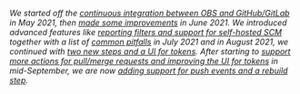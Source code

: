 _We started off the [continuous integration between OBS and GitHub/GitLab](/2021/05/31/scm-integration/) in May 2021,
then [made some improvements](/2021/06/14/scm-integration-improvements/) in June 2021.
We introduced advanced features like [reporting filters and support for self-hosted SCM](/2021/07/12/scm-integration-more-improvements)
together with a list of [common pitfalls](/2021/07/12/scm-integration-pitfalls) in July 2021
and in August 2021, we continued with [two new steps and a UI for tokens](/2021/08/02/link-package-configure-repositories-and-ui).
After starting to [support more actions for pull/merge requests and improving the UI for tokens](/2021/09/14/scm-more-pull-request-actions-and-ui) in mid-September,
we are now [adding support for push events and a rebuild step](/2021/09/28/support-for-push-events)._

